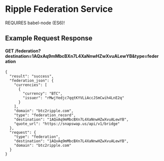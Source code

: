 # Ripple Federation Service

REQUIRES babel-node (ES6)!

## Example Request Response

#### GET /federation?destination=1AQxAq9mMbcBXn7L4XaNnwHZwXvuALewYB&type=federation

````
{
  "result": "success",
  "federation_json": {
    "currencies": [
      {
        "currency": "BTC",
        "issuer": "rMwjYedjc7qqtKYVLiAccJSmCwih4LnE2q"
      }
    ],
    "domain": "btc2ripple.com",
    "type": "federation_record",
    "destination": "1AQxAq9mMbcBXn7L4XaNnwHZwXvuALewYB",
    "quote_url": "https://snapswap.us/api/v1/bridge"
  },
  "request": {
    "type": "federation",
    "destination": "1AQxAq9mMbcBXn7L4XaNnwHZwXvuALewYB",
    "domain": "btc2ripple.com"
  }
}
````

